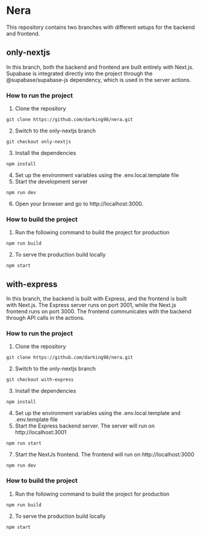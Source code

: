 # Nera

This repository contains two branches with different setups for the backend and frontend.

## only-nextjs

In this branch, both the backend and frontend are built entirely with Next.js. Supabase is integrated directly into the project through the @supabase/supabase-js dependency, which is used in the server actions.

### How to run the project

1. Clone the repository
```
git clone https://github.com/darking98/nera.git
```
2. Switch to the only-nextjs branch
```
git checkout only-nextjs
```
3. Install the dependencies
```
npm install
```
4. Set up the environment variables using the .env.local.template file
5. Start the development server
```
npm run dev
```
6. Open your browser and go to http://localhost:3000.

### How to build the project

1. Run the following command to build the project for production
```
npm run build
```
2. To serve the production build locally
```
npm start
```

## with-express

In this branch, the backend is built with Express, and the frontend is built with Next.js. The Express server runs on port 3001, while the Next.js frontend runs on port 3000. The frontend communicates with the backend through API calls in the actions.

### How to run the project

1. Clone the repository
```
git clone https://github.com/darking98/nera.git
```
2. Switch to the only-nextjs branch
```
git checkout with-express
```
3. Install the dependencies
```
npm install
```
4. Set up the environment variables using the .env.local.template and .env.template file
5. Start the Express backend server. The server will run on http://localhost:3001
```
npm run start
```
7. Start the NextJs frontend. The frontend will run on http://localhost:3000
```
npm run dev
```
### How to build the project

1. Run the following command to build the project for production
```
npm run build
```
2. To serve the production build locally
```
npm start
```
